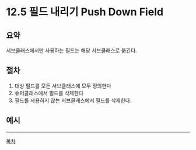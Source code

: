 # 12.5 필드 내리기 Push Down Field

## 요약

서브클래스에서만 사용하는 필드는 해당 서브클래스로 옮긴다.

## 절차

1. 대상 필드를 모든 서브클래스에 모두 정의한다
2. 슈퍼클래스에서 필드를 삭제한다
3. 필드를 사용하지 않는 서브클래스에서 필드를 삭제한다.

## 예시


---
[목차](../README.md)
